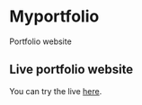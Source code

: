 # Myportfolio

Portfolio website

## Live portfolio website

You can try the live [here](https://manojkumart06.github.io/myport/).

